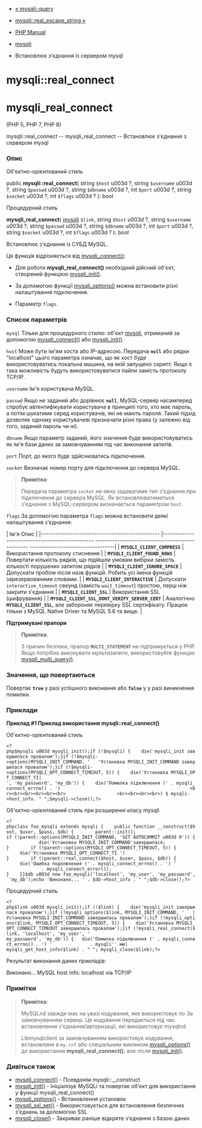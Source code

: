 - [« mysqli::query](mysqli.query.md)
- [mysqli::real_escape_string »](mysqli.real-escape-string.md)

- [PHP Manual](index.md)
- [mysqli](class.mysqli.md)
- Встановлює з'єднання із сервером mysql

# mysqli::real_connect

# mysqli_real_connect

(PHP 5, PHP 7, PHP 8)

mysqli::real_connect -- mysqli_real_connect -- Встановлює з'єднання з
сервером mysql

### Опис

Об'єктно-орієнтований стиль

public **mysqli::real_connect**(
string `$host` u003d ?,
string `$username` u003d ?,
string `$passwd` u003d ?,
string `$dbname` u003d ?,
int `$port` u003d ?,
string `$socket` u003d ?,
int `$flags` u003d ?
): bool

Процедурний стиль

**mysqli_real_connect**(
[mysqli](class.mysqli.md) `$link`,
string `$host` u003d ?,
string `$username` u003d ?,
string `$passwd` u003d ?,
string `$dbname` u003d ?,
int `$port` u003d ?,
string `$socket` u003d ?,
int `$flags` u003d ?
): bool

Встановлює з'єднання із СУБД MySQL.

Ця функція відрізняється від
[mysqli_connect()](function.mysqli-connect.md):

- Для роботи **mysqli_real_connect()** необхідний дійсний
об'єкт, створений функцією [mysqli_init()](mysqli.init.md).

- За допомогою функції [mysqli_options()](mysqli.options.md) можна
встановити різні налаштування підключення.

- Параметр `flags`.

### Список параметрів

`mysql`
Тільки для процедурного стилю: об'єкт [mysqli](class.mysqli.md),
отриманий за допомогою [mysqli_connect()](function.mysqli-connect.md)
або [mysqli_init()](mysqli.init.md).

`host`
Може бути ім'ям хоста або IP-адресою. Передача **`null`** або рядки
"localhost" цього параметра означає, що як хост буде
використовуватись локальна машина, на якій запущено скрипт. Якщо є
така можливість будуть використовуватися пайпи замість протоколу TCP/IP.

`username`
Ім'я користувача MySQL.

`passwd`
Якщо не заданий або дорівнює **`null`**, MySQL-сервер насамперед
спробує автентифікувати користувача в принципі того, хто має пароль, а
потім шукатиме серед користувачів, які не мають пароля. Такий
підхід дозволяє одному користувачеві призначати різні права (у
залежно від того, заданий пароль чи ні).

`dbname`
Якщо параметр заданий, його значення буде використовуватись як ім'я
бази даних за замовчуванням під час виконання запитів.

`port`
Порт, до якого буде здійснюватись підключення.

`socket`
Визначає номер порту для підключення до сервера MySQL.

> **Примітка**:
>
> Передача параметра `socket` не явно задаватиме тип з'єднання при
> підключення до сервера MySQL. Як встановлюватиметься з'єднання
> з MySQL-сервером визначається параметром `host`.

`flags`
За допомогою параметра `flags` можна встановити деякі налаштування з'єднання:

| Ім'я Опис |
|------------------------------------------------- |------------------------------------------------- -------------------------------------------------- -----------------------------------|
| **`MYSQLI_CLIENT_COMPRESS`** | Використання протоколу стиснення |
| **`MYSQLI_CLIENT_FOUND_ROWS`** | Повертати кількість рядків, що підійшли умовам вибірки замість кількості порушених запитом рядків |
| **`MYSQLI_CLIENT_IGNORE_SPACE`** | Допускати пробіли після назв функцій. Робить усі імена функцій зарезервованими словами. |
| **`MYSQLI_CLIENT_INTERACTIVE`** | Допускати `interactive_timeout` секунд (замість `wait_timeout`) простою, перш ніж закрити з'єднання |
| **`MYSQLI_CLIENT_SSL`** | Використання SSL (шифрування) |
| **`MYSQLI_CLIENT_SSL_DONT_VERIFY_SERVER_CERT`** | Аналогічно **`MYSQLI_CLIENT_SSL`**, але забороняє перевірку SSL сертифікату. Працює тільки з MySQL Native Driver та MySQL 5.6 та вище. |

**Підтримувані прапори**

> **Примітка**:
>
> З причин безпеки, прапор **`MULTI_STATEMENT`** не підтримується
> у PHP. Якщо потрібно виконувати мультизапити, використовуйте функцію
> [mysqli_multi_query()](mysqli.multi-query.md).

### Значення, що повертаються

Повертає **`true`** у разі успішного виконання або **`false`** у
у разі виникнення помилки.

### Приклади

**Приклад #1 Приклад використання **mysqli::real_connect()****

Об'єктно-орієнтований стиль

` <?php$mysqli u003d mysqli_init();if (!$mysqli) {    die('mysqli_init завершилася провалом');}if (!$mysqli->options(MYSQLI_INIT_COMMAND, '   'Установка MYSQLI_INIT_COMMAND завершилася провалом');}if (!$mysqli->options(MYSQLI_OPT_CONNECT_TIMEOUT, 5)) {    die('Установка MYSQLI_OPT_CONNECT_TI| ', 'my_password', 'my_db')) {    die('Помилка підключення (' . mysqli_connect_errno() . ')                                                <br><br><br><br><br><br>                   <br><br><br><br>) $ mysqli->host_info. "
";$mysqli->close();?> `

Об'єктно-орієнтований стиль при розширенні класу mysqli

` <?phpclass foo_mysqli extends mysqli {    public function __construct($host, $user, $pass, $db) {        parent::init(); if (!parent::options(MYSQLI_INIT_COMMAND, 'SET AUTOCOMMIT u003d 0')) {            die('Установка MYSQLI_INIT_COMMAND'завершилася; }        if (!parent::options(MYSQLI_OPT_CONNECT_TIMEOUT, 5)) {            die('Установка MYSQLI_OPT_CONNECT_TI ') }        if (!parent::real_connect($host, $user, $pass, $db)) {            die('Ошибка подключения (' . mysqli_connect_errno() . ') '                    . mysqli_connect_error()); }    }}$db u003d new foo_mysqli('localhost', 'my_user', 'my_password', 'my_db');echo 'Виконано... ' . $db->host_info . "
";$db->close();?> `

Процедурний стиль

`<?php$link u003d mysqli_init();if (!$link) {    die('mysqli_init завершилася провалом');}if (!mysqli_options($link, MYSQLI_INIT_COMMAND, '   | Установка MYSQLI_INIT_COMMAND завершилась провалом');}if (!mysqli_options($link, MYSQLI_OPT_CONNECT_TIMEOUT, 5)) {    die('Установка MYSQLI_OPT_CONNECT_TIMEOUT завершилась провалом');}if (!mysqli_real_connect($link, 'localhost', 'my_user', ' my_password', 'my_db')) {   die('Помилка підключення (' . mysqli_connect_errno() . ') '              . mysqli'' ми| mysqli_get_host_info($link) . "
"; mysqli_close($link);?> `

Результат виконання даних прикладів:

Виконано... MySQL host info: localhost via TCP/IP

### Примітки

> **Примітка**:
>
> MySQLnd завжди має на увазі кодування, яке використовує по
> За замовчуванням сервер. Це кодування передається під час встановлення
> з'єднання/авторизації, які використовує mysqlnd.
>
> Libmysqlclient за замовчуванням використовує кодування, встановлене в
> `my.cnf` або спеціальним викликом
> [mysqli_options()](mysqli.options.md) до використання
> **mysqli_real_connect()**, але після [mysqli_init()](mysqli.init.md).

### Дивіться також

- [mysqli_connect()](function.mysqli-connect.md) - Псевдонім
mysqli::\_\_construct
- [mysqli_init()](mysqli.init.md) - Ініціалізує MySQLi та
повертає об'єкт для використання у функції mysqli_real_connect()
- [mysqli_options()](mysqli.options.md) - Встановлення установок
- [mysqli_ssl_set()](mysqli.ssl-set.md) - Використовується для
встановлення безпечних з'єднань за допомогою SSL
- [mysqli_close()](mysqli.close.md) - Закриває раніше відкрите
з'єднання з базою даних
